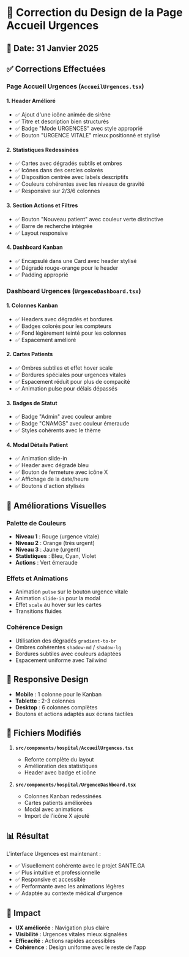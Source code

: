 # 🎨 Correction du Design de la Page Accueil Urgences

## 📅 Date: 31 Janvier 2025

## ✅ Corrections Effectuées

### **Page Accueil Urgences** (`AccueilUrgences.tsx`)

#### 1. **Header Amélioré**
- ✅ Ajout d'une icône animée de sirène 
- ✅ Titre et description bien structurés
- ✅ Badge "Mode URGENCES" avec style approprié
- ✅ Bouton "URGENCE VITALE" mieux positionné et stylisé

#### 2. **Statistiques Redessinées**
- ✅ Cartes avec dégradés subtils et ombres
- ✅ Icônes dans des cercles colorés
- ✅ Disposition centrée avec labels descriptifs
- ✅ Couleurs cohérentes avec les niveaux de gravité
- ✅ Responsive sur 2/3/6 colonnes

#### 3. **Section Actions et Filtres**
- ✅ Bouton "Nouveau patient" avec couleur verte distinctive
- ✅ Barre de recherche intégrée
- ✅ Layout responsive

#### 4. **Dashboard Kanban**
- ✅ Encapsulé dans une Card avec header stylisé
- ✅ Dégradé rouge-orange pour le header
- ✅ Padding approprié

### **Dashboard Urgences** (`UrgenceDashboard.tsx`)

#### 1. **Colonnes Kanban**
- ✅ Headers avec dégradés et bordures
- ✅ Badges colorés pour les compteurs
- ✅ Fond légèrement teinté pour les colonnes
- ✅ Espacement amélioré

#### 2. **Cartes Patients**
- ✅ Ombres subtiles et effet hover scale
- ✅ Bordures spéciales pour urgences vitales
- ✅ Espacement réduit pour plus de compacité
- ✅ Animation pulse pour délais dépassés

#### 3. **Badges de Statut**
- ✅ Badge "Admin" avec couleur ambre
- ✅ Badge "CNAMGS" avec couleur émeraude
- ✅ Styles cohérents avec le thème

#### 4. **Modal Détails Patient**
- ✅ Animation slide-in
- ✅ Header avec dégradé bleu
- ✅ Bouton de fermeture avec icône X
- ✅ Affichage de la date/heure
- ✅ Boutons d'action stylisés

## 🎨 Améliorations Visuelles

### Palette de Couleurs
- **Niveau 1** : Rouge (urgence vitale)
- **Niveau 2** : Orange (très urgent)
- **Niveau 3** : Jaune (urgent)
- **Statistiques** : Bleu, Cyan, Violet
- **Actions** : Vert émeraude

### Effets et Animations
- Animation `pulse` sur le bouton urgence vitale
- Animation `slide-in` pour la modal
- Effet `scale` au hover sur les cartes
- Transitions fluides

### Cohérence Design
- Utilisation des dégradés `gradient-to-br`
- Ombres cohérentes `shadow-md` / `shadow-lg`
- Bordures subtiles avec couleurs adaptées
- Espacement uniforme avec Tailwind

## 📱 Responsive Design

- **Mobile** : 1 colonne pour le Kanban
- **Tablette** : 2-3 colonnes
- **Desktop** : 6 colonnes complètes
- Boutons et actions adaptés aux écrans tactiles

## 🔧 Fichiers Modifiés

1. **`src/components/hospital/AccueilUrgences.tsx`**
   - Refonte complète du layout
   - Amélioration des statistiques
   - Header avec badge et icône

2. **`src/components/hospital/UrgenceDashboard.tsx`**
   - Colonnes Kanban redessinées
   - Cartes patients améliorées
   - Modal avec animations
   - Import de l'icône X ajouté

## 📊 Résultat

L'interface Urgences est maintenant :
- ✅ Visuellement cohérente avec le projet SANTE.GA
- ✅ Plus intuitive et professionnelle
- ✅ Responsive et accessible
- ✅ Performante avec les animations légères
- ✅ Adaptée au contexte médical d'urgence

## 🚀 Impact

- **UX améliorée** : Navigation plus claire
- **Visibilité** : Urgences vitales mieux signalées
- **Efficacité** : Actions rapides accessibles
- **Cohérence** : Design uniforme avec le reste de l'app

